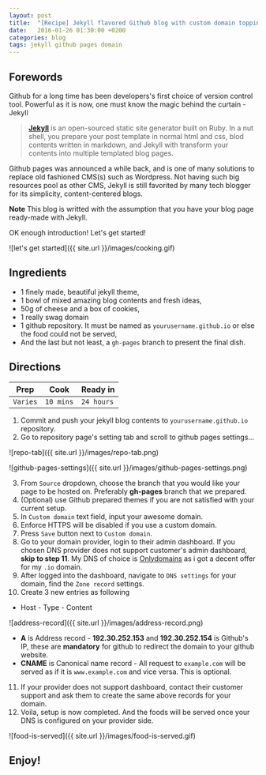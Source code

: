 ```yaml
---
layout: post
title:  "[Recipe] Jekyll flavored Github blog with custom domain topping"
date:   2016-01-26 01:30:00 +0200
categories: blog
tags: jekyll github pages domain
---
```


## Forewords
Github for a long time has been developers's first choice of version control tool. Powerful as it is now, one must know the magic behind the curtain - Jekyll

> [**Jekyll**](https://jekyllrb.com/) is an open-sourced static site  generator built on Ruby. In a nut shell, you prepare your post template in normal html and css, blod contents written in markdown, and Jekyll with transform your contents into multiple templated blog pages.

Github pages was announced a while back, and is one of many solutions to replace old fashioned CMS(s) such as Wordpress. Not having such big resources pool as other CMS, Jekyll is still favorited by many tech blogger for its simplicity, content-centered blogs.

**Note** This blog is writted with the assumption that you have your blog page ready-made with Jekyll.

OK enough introduction! Let's get started!

![let's get started]({{ site.url }}/images/cooking.gif)

## Ingredients
- 1 finely made, beautiful jekyll theme,
- 1 bowl of mixed amazing blog contents and fresh ideas,
- 50g of cheese and a box of cookies,
- 1 really swag domain
- 1 github repository. It must be named as `yourusername.github.io` or else the food could not be served,
- And the last but not least, a `gh-pages` branch to present the final dish.

## Directions

Prep | Cook | Ready in
--- | --- | ---
`Varies` | `10 mins` | `24 hours`

1. Commit and push your jekyll blog contents to `yourusername.github.io` repository.
2. Go to repository page's setting tab and scroll to github pages settings...

  ![repo-tab]({{ site.url }}/images/repo-tab.png)

  ![github-pages-settings]({{ site.url }}/images/github-pages-settings.png)

3. From `Source` dropdown, choose the branch that you would like your page to be hosted on. Preferably **gh-pages** branch that we prepared.
4. (Optional) use Github prepared themes if you are not satisfied with your current setup.
5. In `Custom domain` text field, input your awesome domain.
6. Enforce HTTPS will be disabled if you use a custom domain.
7. Press `Save` button next to `Custom domain`.
8. Go to your domain provider, login to their admin dashboard. If you chosen DNS provider does not support customer's admin dashboard, **skip to step 11**. My DNS of choice is [Onlydomains](onlydomains.com) as i got a decent offer for my `.io` domain.
9. After logged into the dashboard, navigate to `DNS settings` for your domain, find the `Zone record` settings.
10. Create 3 new entries as following

  * Host - Type - Content

  ![address-record]({{ site.url }}/images/address-record.png)

  * **A** is Address record - **192.30.252.153** and **192.30.252.154** is Github's IP, these are **mandatory** for github to redirect the domain to your github website.
  * **CNAME** is Canonical name record - All request to `example.com` will be served as if it is `www.example.com` and vice versa. This is optional.

11. If your provider does not support dashboard, contact their customer support and ask them to create the same above records for your domain.
12. Voila, setup is now completed. And the foods will be served once your DNS is configured on your provider side.

![food-is-served]({{ site.url }}/images/food-is-served.gif)

## Enjoy!
